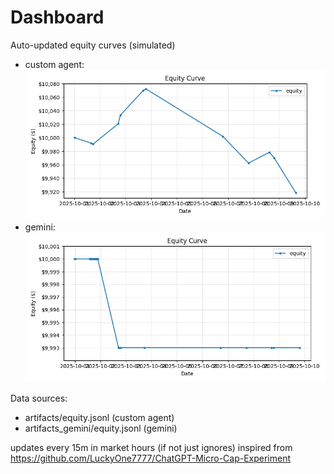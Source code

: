 # Dashboard

Auto-updated equity curves (simulated)

- custom agent: ![Equity Curve](artifacts/equity.png?v=e587f67)
- gemini: ![Equity Curve (Gemini)](artifacts_gemini/equity.png?v=e587f67)

Data sources:
- artifacts/equity.jsonl (custom agent)
- artifacts_gemini/equity.jsonl (gemini)

updates every 15m in market hours (if not just ignores)
inspired from https://github.com/LuckyOne7777/ChatGPT-Micro-Cap-Experiment
